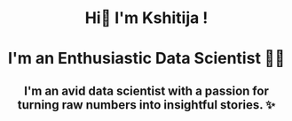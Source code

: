 <div class='sec-1'>
  <h1 align='center'>Hi👋 I'm Kshitija !</h1>
  <h1 align='center'>I'm an Enthusiastic Data Scientist 🚀🚀</h1>
  <h2 align='center'>I'm an avid data scientist with a passion for turning raw numbers into insightful stories. ✨</h2>
</div>
